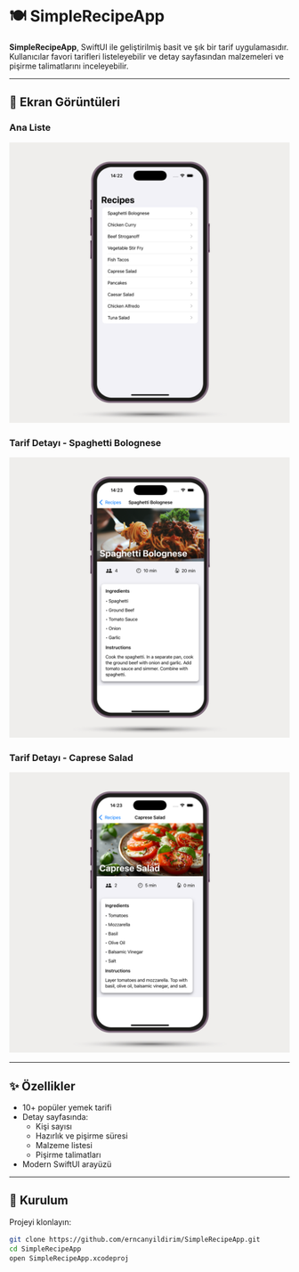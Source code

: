 # 🍽 SimpleRecipeApp

**SimpleRecipeApp**, SwiftUI ile geliştirilmiş basit ve şık bir tarif uygulamasıdır. Kullanıcılar favori tarifleri listeleyebilir ve detay sayfasından malzemeleri ve pişirme talimatlarını inceleyebilir.

---

## 📱 Ekran Görüntüleri

### Ana Liste
![Ana Sayfa](Screenshots/RicepesBkg1.png)

### Tarif Detayı - Spaghetti Bolognese
![Spaghetti Detay](Screenshots/RecipeBkg2.png)

### Tarif Detayı - Caprese Salad
![Caprese Detay](Screenshots/RecipeBkg3.png)

---

## ✨ Özellikler

- 10+ popüler yemek tarifi
- Detay sayfasında:
  - Kişi sayısı
  - Hazırlık ve pişirme süresi
  - Malzeme listesi
  - Pişirme talimatları
- Modern SwiftUI arayüzü

---

## 🚀 Kurulum

Projeyi klonlayın:

```bash
git clone https://github.com/erncanyildirim/SimpleRecipeApp.git
cd SimpleRecipeApp
open SimpleRecipeApp.xcodeproj

